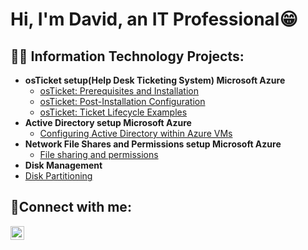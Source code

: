 <h1>Hi, I'm David, an IT Professional😁</h1>

<h2>👨‍💻 Information Technology Projects:</h2>

- <b>osTicket setup(Help Desk Ticketing System) Microsoft Azure</b>
  - [osTicket: Prerequisites and Installation](https://github.com/David123890dd/osticket-prereqs)
  - [osTicket: Post-Installation Configuration](https://github.com/David123890dd/post-install-config)
  - [osTicket: Ticket Lifecycle Examples](https://github.com/David123890dd/ticket-lifecycle)
- <b>Active Directory setup Microsoft Azure</b>
  - [Configuring Active Directory within Azure VMs](https://github.com/David123890dd/configure-ad)
- <b>Network File Shares and Permissions setup Microsoft Azure</b><br/>
  - [File sharing and permissions](https://github.com/David123890dd/Files-and-permissions)
-  <b>Disk Management</b><br/>
  - [Disk Partitioning](https://github.com/David123890dd/partitioning)

<h2>🤳Connect with me:</h2>

[<img align="left" alt="Josh | LinkedIn" width="22px" src="https://cdn.jsdelivr.net/npm/simple-icons@v3/icons/linkedin.svg" />][linkedin]

[linkedin]: https://www.linkedin.com/in/david-kinzel-3388a3276/

